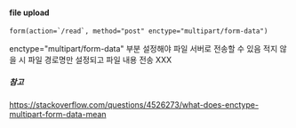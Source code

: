 #### file upload

```
form(action=`/read`, method="post" enctype="multipart/form-data")
```
enctype="multipart/form-data" 부분 설정해야 파일 서버로 전송할 수 있음
적지 않을 시 파일 경로명만 설정되고 파일 내용 전송 XXX

##### 참고
https://stackoverflow.com/questions/4526273/what-does-enctype-multipart-form-data-mean


